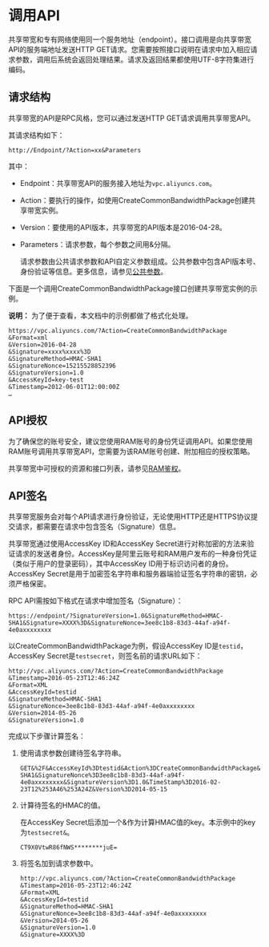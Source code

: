 # 调用API

共享带宽和专有网络使用同一个服务地址（endpoint）。接口调用是向共享带宽API的服务端地址发送HTTP GET请求。您需要按照接口说明在请求中加入相应请求参数，调用后系统会返回处理结果。请求及返回结果都使用UTF-8字符集进行编码。

## 请求结构

共享带宽的API是RPC风格，您可以通过发送HTTP GET请求调用共享带宽API。

其请求结构如下：

```
http://Endpoint/?Action=xx&Parameters
```

其中：

-   Endpoint：共享带宽API的服务接入地址为`vpc.aliyuncs.com`。
-   Action：要执行的操作，如使用CreateCommonBandwidthPackage创建共享带宽实例。
-   Version：要使用的API版本，共享带宽的API版本是2016-04-28。
-   Parameters：请求参数，每个参数之间用&分隔。

    请求参数由公共请求参数和API自定义参数组成。公共参数中包含API版本号、身份验证等信息。更多信息，请参见[公共参数](/cn.zh-CN/API参考/HTTP调用方式/公共参数.md)。


下面是一个调用CreateCommonBandwidthPackage接口创建共享带宽实例的示例。

**说明：** 为了便于查看，本文档中的示例都做了格式化处理。

```
https://vpc.aliyuncs.com/?Action=CreateCommonBandwidthPackage
&Format=xml
&Version=2016-04-28
&Signature=xxxx%xxxx%3D
&SignatureMethod=HMAC-SHA1
&SignatureNonce=15215528852396
&SignatureVersion=1.0
&AccessKeyId=key-test
&Timestamp=2012-06-01T12:00:00Z
…
```

## API授权

为了确保您的账号安全，建议您使用RAM账号的身份凭证调用API。如果您使用RAM账号调用共享带宽API，您需要为该RAM账号创建、附加相应的授权策略。

共享带宽中可授权的资源和接口列表，请参见[RAM鉴权](/cn.zh-CN/API参考/RAM鉴权.md)。

## API签名

共享带宽服务会对每个API请求进行身份验证，无论使用HTTP还是HTTPS协议提交请求，都需要在请求中包含签名（Signature）信息。

共享带宽通过使用AccessKey ID和AccessKey Secret进行对称加密的方法来验证请求的发送者身份。AccessKey是阿里云账号和RAM用户发布的一种身份凭证（类似于用户的登录密码），其中AccessKey ID用于标识访问者的身份。AccessKey Secret是用于加密签名字符串和服务器端验证签名字符串的密钥，必须严格保密。

RPC API需按如下格式在请求中增加签名（Signature）：

`https://endpoint/?SignatureVersion=1.0&SignatureMethod=HMAC-SHA1&Signature=XXXX%3D&SignatureNonce=3ee8c1b8-83d3-44af-a94f-4e0axxxxxxxx`

以CreateCommonBandwidthPackage为例，假设AccessKey ID是`testid`， AccessKey Secret是`testsecret`，则签名前的请求URL如下：

```
http://vpc.aliyuncs.com/?Action=CreateCommonBandwidthPackage
&Timestamp=2016-05-23T12:46:24Z
&Format=XML
&AccessKeyId=testid
&SignatureMethod=HMAC-SHA1
&SignatureNonce=3ee8c1b8-83d3-44af-a94f-4e0axxxxxxxx
&Version=2014-05-26
&SignatureVersion=1.0
```

完成以下步骤计算签名：

1.  使用请求参数创建待签名字符串。

    ```
    GET&%2F&AccessKeyId%3Dtestid&Action%3DCreateCommonBandwidthPackage&Format%3DXML&SignatureMethod%3DHMAC-SHA1&SignatureNonce%3D3ee8c1b8-83d3-44af-a94f-4e0axxxxxxxx&SignatureVersion%3D1.0&TimeStamp%3D2016-02-23T12%253A46%253A24Z&Version%3D2014-05-15
    ```

2.  计算待签名的HMAC的值。

    在AccessKey Secret后添加一个&作为计算HMAC值的key。本示例中的key为`testsecret&`。

    ```
    CT9X0VtwR86fNWS********juE=
    ```

3.  将签名加到请求参数中。

    ```
    http://vpc.aliyuncs.com/?Action=CreateCommonBandwidthPackage
    &Timestamp=2016-05-23T12:46:24Z
    &Format=XML
    &AccessKeyId=testid
    &SignatureMethod=HMAC-SHA1
    &SignatureNonce=3ee8c1b8-83d3-44af-a94f-4e0axxxxxxxx
    &Version=2014-05-26
    &SignatureVersion=1.0
    &Signature=XXXX%3D
    ```


